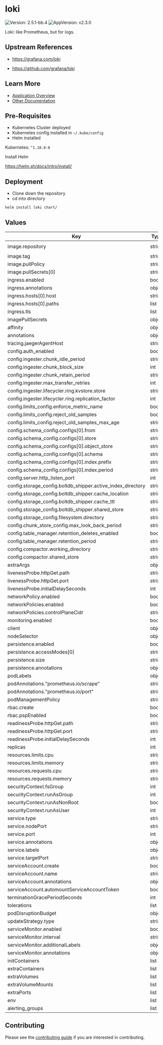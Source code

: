 # loki

![Version: 2.5.1-bb.4](https://img.shields.io/badge/Version-2.5.1--bb.4-informational?style=flat-square) ![AppVersion: v2.3.0](https://img.shields.io/badge/AppVersion-v2.3.0-informational?style=flat-square)

Loki: like Prometheus, but for logs.

## Upstream References
* <https://grafana.com/loki>

* <https://github.com/grafana/loki>

## Learn More
* [Application Overview](docs/overview.md)
* [Other Documentation](docs/)

## Pre-Requisites

* Kubernetes Cluster deployed
* Kubernetes config installed in `~/.kube/config`
* Helm installed

Kubernetes: `^1.10.0-0`

Install Helm

https://helm.sh/docs/intro/install/

## Deployment

* Clone down the repository
* cd into directory
```bash
helm install loki chart/
```

## Values

| Key | Type | Default | Description |
|-----|------|---------|-------------|
| image.repository | string | `"registry1.dso.mil/ironbank/opensource/grafana/grafana-loki"` |  |
| image.tag | string | `"2.3.0"` |  |
| image.pullPolicy | string | `"IfNotPresent"` |  |
| image.pullSecrets[0] | string | `"private-registry"` |  |
| ingress.enabled | bool | `false` |  |
| ingress.annotations | object | `{}` |  |
| ingress.hosts[0].host | string | `"chart-example.local"` |  |
| ingress.hosts[0].paths | list | `[]` |  |
| ingress.tls | list | `[]` |  |
| imagePullSecrets | object | `{}` |  |
| affinity | object | `{}` |  |
| annotations | object | `{}` |  |
| tracing.jaegerAgentHost | string | `nil` |  |
| config.auth_enabled | bool | `false` |  |
| config.ingester.chunk_idle_period | string | `"3m"` |  |
| config.ingester.chunk_block_size | int | `262144` |  |
| config.ingester.chunk_retain_period | string | `"1m"` |  |
| config.ingester.max_transfer_retries | int | `0` |  |
| config.ingester.lifecycler.ring.kvstore.store | string | `"inmemory"` |  |
| config.ingester.lifecycler.ring.replication_factor | int | `1` |  |
| config.limits_config.enforce_metric_name | bool | `false` |  |
| config.limits_config.reject_old_samples | bool | `true` |  |
| config.limits_config.reject_old_samples_max_age | string | `"168h"` |  |
| config.schema_config.configs[0].from | string | `"2020-10-24"` |  |
| config.schema_config.configs[0].store | string | `"boltdb-shipper"` |  |
| config.schema_config.configs[0].object_store | string | `"filesystem"` |  |
| config.schema_config.configs[0].schema | string | `"v11"` |  |
| config.schema_config.configs[0].index.prefix | string | `"index_"` |  |
| config.schema_config.configs[0].index.period | string | `"24h"` |  |
| config.server.http_listen_port | int | `3100` |  |
| config.storage_config.boltdb_shipper.active_index_directory | string | `"/data/loki/boltdb-shipper-active"` |  |
| config.storage_config.boltdb_shipper.cache_location | string | `"/data/loki/boltdb-shipper-cache"` |  |
| config.storage_config.boltdb_shipper.cache_ttl | string | `"24h"` |  |
| config.storage_config.boltdb_shipper.shared_store | string | `"filesystem"` |  |
| config.storage_config.filesystem.directory | string | `"/data/loki/chunks"` |  |
| config.chunk_store_config.max_look_back_period | string | `"0s"` |  |
| config.table_manager.retention_deletes_enabled | bool | `false` |  |
| config.table_manager.retention_period | string | `"0s"` |  |
| config.compactor.working_directory | string | `"/data/loki/boltdb-shipper-compactor"` |  |
| config.compactor.shared_store | string | `"filesystem"` |  |
| extraArgs | object | `{}` |  |
| livenessProbe.httpGet.path | string | `"/ready"` |  |
| livenessProbe.httpGet.port | string | `"http-metrics"` |  |
| livenessProbe.initialDelaySeconds | int | `45` |  |
| networkPolicy.enabled | bool | `false` |  |
| networkPolicies.enabled | bool | `false` |  |
| networkPolicies.controlPlaneCidr | string | `"0.0.0.0/0"` |  |
| monitoring.enabled | bool | `false` |  |
| client | object | `{}` |  |
| nodeSelector | object | `{}` |  |
| persistence.enabled | bool | `false` |  |
| persistence.accessModes[0] | string | `"ReadWriteOnce"` |  |
| persistence.size | string | `"10Gi"` |  |
| persistence.annotations | object | `{}` |  |
| podLabels | object | `{}` |  |
| podAnnotations."prometheus.io/scrape" | string | `"true"` |  |
| podAnnotations."prometheus.io/port" | string | `"http-metrics"` |  |
| podManagementPolicy | string | `"OrderedReady"` |  |
| rbac.create | bool | `true` |  |
| rbac.pspEnabled | bool | `true` |  |
| readinessProbe.httpGet.path | string | `"/ready"` |  |
| readinessProbe.httpGet.port | string | `"http-metrics"` |  |
| readinessProbe.initialDelaySeconds | int | `45` |  |
| replicas | int | `1` |  |
| resources.limits.cpu | string | `"250m"` |  |
| resources.limits.memory | string | `"256Mi"` |  |
| resources.requests.cpu | string | `"250m"` |  |
| resources.requests.memory | string | `"256Mi"` |  |
| securityContext.fsGroup | int | `10001` |  |
| securityContext.runAsGroup | int | `10001` |  |
| securityContext.runAsNonRoot | bool | `true` |  |
| securityContext.runAsUser | int | `10001` |  |
| service.type | string | `"ClusterIP"` |  |
| service.nodePort | string | `nil` |  |
| service.port | int | `3100` |  |
| service.annotations | object | `{}` |  |
| service.labels | object | `{}` |  |
| service.targetPort | string | `"http-metrics"` |  |
| serviceAccount.create | bool | `true` |  |
| serviceAccount.name | string | `nil` |  |
| serviceAccount.annotations | object | `{}` |  |
| serviceAccount.automountServiceAccountToken | bool | `true` |  |
| terminationGracePeriodSeconds | int | `4800` |  |
| tolerations | list | `[]` |  |
| podDisruptionBudget | object | `{}` |  |
| updateStrategy.type | string | `"RollingUpdate"` |  |
| serviceMonitor.enabled | bool | `false` |  |
| serviceMonitor.interval | string | `""` |  |
| serviceMonitor.additionalLabels | object | `{}` |  |
| serviceMonitor.annotations | object | `{}` |  |
| initContainers | list | `[]` |  |
| extraContainers | list | `[]` |  |
| extraVolumes | list | `[]` |  |
| extraVolumeMounts | list | `[]` |  |
| extraPorts | list | `[]` |  |
| env | list | `[]` |  |
| alerting_groups | list | `[]` |  |

## Contributing

Please see the [contributing guide](./CONTRIBUTING.md) if you are interested in contributing.
